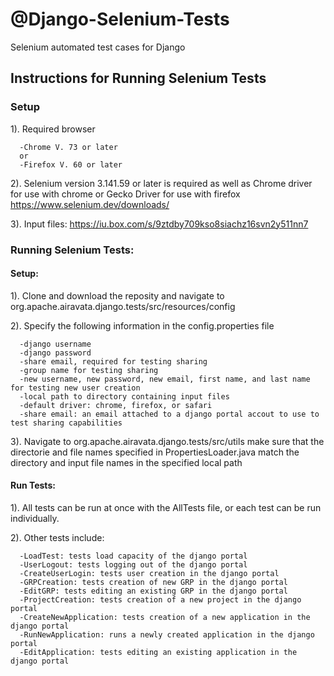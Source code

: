# @Django-Selenium-Tests
Selenium automated test cases for Django

## Instructions for Running Selenium Tests

### Setup

1). Required browser

      -Chrome V. 73 or later
      or
      -Firefox V. 60 or later
      
2). Selenium version 3.141.59 or later is required as well as Chrome driver for use with chrome or Gecko Driver for use with firefox
      https://www.selenium.dev/downloads/ 
      
3). Input files: https://iu.box.com/s/9ztdby709kso8siachz16svn2y511nn7

### Running Selenium Tests:

#### Setup:

1). Clone and download the reposity and navigate to org.apache.airavata.django.tests/src/resources/config

2). Specify the following information in the config.properties file

      -django username
      -django password
      -share email, required for testing sharing
      -group name for testing sharing
      -new username, new password, new email, first name, and last name for testing new user creation
      -local path to directory containing input files
      -default driver: chrome, firefox, or safari
      -share email: an email attached to a django portal accout to use to test sharing capabilities

3). Navigate to org.apache.airavata.django.tests/src/utils make sure that the directorie and file names specified in PropertiesLoader.java match the directory and input file names in the specified local path

#### Run Tests:
 
1). All tests can be run at once with the AllTests file, or each test can be run individually.

2). Other tests include:
      
      -LoadTest: tests load capacity of the django portal
      -UserLogout: tests logging out of the django portal
      -CreateUserLogin: tests user creation in the django portal
      -GRPCreation: tests creation of new GRP in the django portal
      -EditGRP: tests editing an existing GRP in the django portal
      -ProjectCreation: tests creation of a new project in the django portal
      -CreateNewApplication: tests creation of a new application in the django portal
      -RunNewApplication: runs a newly created application in the django portal
      -EditApplication: tests editing an existing application in the django portal
